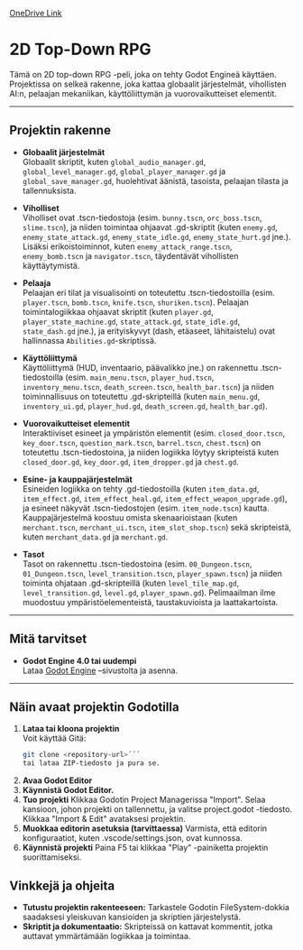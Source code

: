 [OneDrive Link](https://unioulu-my.sharepoint.com/:f:/r/personal/t0nian05_students_oamk_fi/Documents/Opinn%C3%A4ytety%C3%B6%20-%20Arena%20Game?csf=1&web=1&e=YLwJug)

# 2D Top-Down RPG

Tämä on 2D top-down RPG -peli, joka on tehty Godot Engineä käyttäen. Projektissa on selkeä rakenne, joka kattaa globaalit järjestelmät, vihollisten AI:n, pelaajan mekaniikan, käyttöliittymän ja vuorovaikutteiset elementit.

---

## Projektin rakenne

- **Globaalit järjestelmät**  
  Globaalit skriptit, kuten `global_audio_manager.gd`, `global_level_manager.gd`, `global_player_manager.gd` ja `global_save_manager.gd`, huolehtivat äänistä, tasoista, pelaajan tilasta ja tallennuksista.

- **Viholliset**  
  Viholliset ovat .tscn-tiedostoja (esim. `bunny.tscn`, `orc_boss.tscn`, `slime.tscn`), ja niiden toimintaa ohjaavat .gd-skriptit (kuten `enemy.gd`, `enemy_state_attack.gd`, `enemy_state_idle.gd`, `enemy_state_hurt.gd` jne.). Lisäksi erikoistoiminnot, kuten `enemy_attack_range.tscn`, `enemy_bomb.tscn` ja `navigator.tscn`, täydentävät vihollisten käyttäytymistä.

- **Pelaaja**  
  Pelaajan eri tilat ja visualisointi on toteutettu .tscn-tiedostoilla (esim. `player.tscn`, `bomb.tscn`, `knife.tscn`, `shuriken.tscn`). Pelaajan toimintalogiikkaa ohjaavat skriptit (kuten `player.gd`, `player_state_machine.gd`, `state_attack.gd`, `state_idle.gd`, `state_dash.gd` jne.), ja erityiskyvyt (dash, etäaseet, lähitaistelu) ovat hallinnassa `Abilities.gd`-skriptissä.

- **Käyttöliittymä**  
  Käyttöliittymä (HUD, inventaario, päävalikko jne.) on rakennettu .tscn-tiedostoilla (esim. `main_menu.tscn`, `player_hud.tscn`, `inventory_menu.tscn`, `death_screen.tscn`, `health_bar.tscn`) ja niiden toiminnallisuus on toteutettu .gd-skripteillä (kuten `main_menu.gd`, `inventory_ui.gd`, `player_hud.gd`, `death_screen.gd`, `health_bar.gd`).

- **Vuorovaikutteiset elementit**  
  Interaktiiviset esineet ja ympäristön elementit (esim. `closed_door.tscn`, `key_door.tscn`, `question_mark.tscn`, `barrel.tscn`, `chest.tscn`) on toteutettu .tscn-tiedostoina, ja niiden logiikka löytyy skripteistä kuten `closed_door.gd`, `key_door.gd`, `item_dropper.gd` ja `chest.gd`.

- **Esine- ja kauppajärjestelmät**  
  Esineiden logiikka on tehty .gd-tiedostoilla (kuten `item_data.gd`, `item_effect.gd`, `item_effect_heal.gd`, `item_effect_weapon_upgrade.gd`), ja esineet näkyvät .tscn-tiedostojen (esim. `item_node.tscn`) kautta. Kauppajärjestelmä koostuu omista skenaarioistaan (kuten `merchant.tscn`, `merchant_ui.tscn`, `item_slot_shop.tscn`) sekä skripteistä, kuten `merchant_data.gd` ja `merchant.gd`.

- **Tasot**  
  Tasot on rakennettu .tscn-tiedostoina (esim. `00_Dungeon.tscn`, `01_Dungeon.tscn`, `level_transition.tscn`, `player_spawn.tscn`) ja niiden toiminta ohjataan .gd-skripteillä (kuten `level_tile_map.gd`, `level_transition.gd`, `level.gd`, `player_spawn.gd`). Pelimaailman ilme muodostuu ympäristöelementeistä, taustakuvioista ja laattakartoista.

---

## Mitä tarvitset

- **Godot Engine 4.0 tai uudempi**  
  Lataa [Godot Engine](https://godotengine.org/download) –sivustolta ja asenna.

---

## Näin avaat projektin Godotilla

1. **Lataa tai kloona projektin**  
    Voit käyttää Gitä:
      ```bash
      git clone <repository-url>´´´
    tai lataa ZIP-tiedosto ja pura se.
2. **Avaa Godot Editor**
3. **Käynnistä Godot Editor.**
4. **Tuo projekti**
    Klikkaa Godotin Project Managerissa "Import".
    Selaa kansioon, johon projekti on tallennettu, ja valitse project.godot -tiedosto.
    Klikkaa "Import & Edit" avataksesi projektin.
5. **Muokkaa editorin asetuksia (tarvittaessa)**
    Varmista, että editorin konfiguraatiot, kuten .vscode/settings.json, ovat kunnossa.
6. **Käynnistä projekti**
    Paina F5 tai klikkaa "Play" -painiketta projektin suorittamiseksi.

## Vinkkejä ja ohjeita

- **Tutustu projektin rakenteeseen:**
    Tarkastele Godotin FileSystem-dokkia saadaksesi yleiskuvan kansioiden ja skriptien järjestelystä.
- **Skriptit ja dokumentaatio:**
    Skripteissä on kattavat kommentit, jotka auttavat ymmärtämään logiikkaa ja toimintaa.
